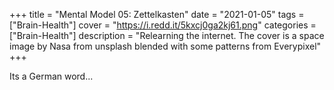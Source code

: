 +++
title = "Mental Model 05: Zettelkasten"
date = "2021-01-05"
tags = ["Brain-Health"]
cover = "https://i.redd.it/5kxcj0ga2kj61.png"
categories = ["Brain-Health"]
description = "Relearning the internet. The cover is a space image by Nasa from unsplash blended with some patterns from Everypixel"
+++

Its a German word...
